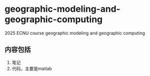 # geographic-modeling-and-geographic-computing
2025 ECNU course geographic modeling and geographic computing 

## 内容包括
1. 笔记
2. 代码，主要是matlab
